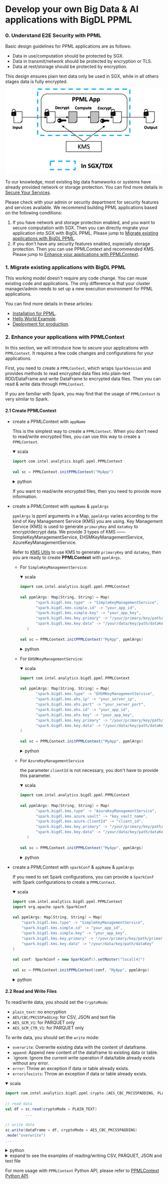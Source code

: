 # Develop your own Big Data & AI applications with BigDL PPML

### 0. Understand E2E Security with PPML

Basic design guidelines for PPML applications are as follows:

* Data in use/computation should be protected by SGX.
* Data in transmit/network should be protected by encryption or TLS.
* Data at rest/storage should be protected by encryption.

This design ensures plain text data only be used in SGX, while in all others stages data is fully encrypted.

![](../images/ppml_dev_basic.png)

To our knowledge, most existing big data frameworks or systems have already provided network or storage protection. You can find more details in [Secure Your Services](https://bigdl.readthedocs.io/en/latest/doc/PPML/QuickStart/secure_your_services.html).

Please check with your admin or security department for security features and services available. We recommend building PPML applications based on the following conditions:

1. If you have network and storage protection enabled, and you want to secure computation with SGX. Then you can directly migrate your application into SGX with BigDL PPML. Please jump to [Migrate existing applications with BigDL PPML](#1-migrate-existing-applications-with-bigdl-ppml).
2. If you don't have any security features enabled, especially storage protection. Then you can use PPMLContext and recommended KMS. Please jump to [Enhance your applications with PPMLContext](#2-enhance-your-applications-with-ppmlcontext).

### 1. Migrate existing applications with BigDL PPML

This working model doesn't require any code change. You can reuse existing code and applications. The only difference is that your cluster manager/admin needs to set up a new execution environment for PPML applications.

You can find more details in these articles: 

* [Installation for PPML](https://bigdl.readthedocs.io/en/latest/doc/PPML/Overview/install.html).
* [Hello World Example](https://bigdl.readthedocs.io/en/latest/doc/PPML/Overview/quicktour.html).
* [Deployment for production](https://bigdl.readthedocs.io/en/latest/doc/PPML/QuickStart/deploy_ppml_in_production.html).

### 2. Enhance your applications with PPMLContext

In this section, we will introduce how to secure your applications with `PPMLContext`. It requires a few code changes and configurations for your applications.

First, you need to create a `PPMLContext`, which wraps `SparkSession` and provides methods to read encrypted data files into plain-text RDD/DataFrame and write DataFrame to encrypted data files. Then you can read & write data through `PPMLContext`.

If you are familiar with Spark, you may find that the usage of `PPMLContext` is very similar to Spark.

#### 2.1 Create PPMLContext

- create a PPMLContext with `appName`

   This is the simplest way to create a `PPMLContext`. When you don't need to read/write encrypted files, you can use this way to create a `PPMLContext`.

   <details open>
    <summary>scala</summary>

   ```scala
   import com.intel.analytics.bigdl.ppml.PPMLContext

   val sc = PPMLContext.initPPMLContext("MyApp")
   ```

   </details>

  <details>
    <summary>python</summary>

   ```python
   from bigdl.ppml.ppml_context import *

   sc = PPMLContext("MyApp")
   ```

   </details>

   If you want to read/write encrypted files, then you need to provide more information.

- create a PPMLContext with `appName` & `ppmlArgs`

   `ppmlArgs` is ppml arguments in a Map, `ppmlArgs` varies according to the kind of Key Management Service (KMS) you are using. Key Management Service (KMS) is used to generate `primaryKey` and `dataKey` to encrypt/decrypt data. We provide 3 types of KMS ——SimpleKeyManagementService, EHSMKeyManagementService, AzureKeyManagementService.

   Refer to [KMS Utils](https://github.com/intel-analytics/BigDL/blob/main/ppml/services/kms-utils/docker/README.md) to use KMS to generate `primaryKey` and `dataKey`, then you are ready to create **PPMLContext** with `ppmlArgs`.

  - For `SimpleKeyManagementService`:

      <details open>
       <summary>scala</summary>

      ```scala
      import com.intel.analytics.bigdl.ppml.PPMLContext

      val ppmlArgs: Map[String, String] = Map(
             "spark.bigdl.kms.type" -> "SimpleKeyManagementService",
             "spark.bigdl.kms.simple.id" -> "your_app_id",
             "spark.bigdl.kms.simple.key" -> "your_app_key",
             "spark.bigdl.kms.key.primary" -> "/your/primary/key/path/primaryKey",
             "spark.bigdl.kms.key.data" -> "/your/data/key/path/dataKey"
         )

      val sc = PPMLContext.initPPMLContext("MyApp", ppmlArgs)
      ```

      </details>


      <details>
       <summary>python</summary>

      ```python
      from bigdl.ppml.ppml_context import *

      ppml_args = {"kms_type": "SimpleKeyManagementService",
                   "simple_app_id": "your_app_id",
                   "simple_app_key": "your_app_key",
                   "primary_key_path": "/your/primary/key/path/primaryKey",
                   "data_key_path": "/your/data/key/path/dataKey"
                  }

      sc = PPMLContext("MyApp", ppml_args)
      ```

      </details>

   - For `EHSMKeyManagementService`:

      <details open>
       <summary>scala</summary>

      ```scala
      import com.intel.analytics.bigdl.ppml.PPMLContext

      val ppmlArgs: Map[String, String] = Map(
             "spark.bigdl.kms.type" -> "EHSMKeyManagementService",
             "spark.bigdl.kms.ehs.ip" -> "your_server_ip",
             "spark.bigdl.kms.ehs.port" -> "your_server_port",
             "spark.bigdl.kms.ehs.id" -> "your_app_id",
             "spark.bigdl.kms.ehs.key" -> "your_app_key",
             "spark.bigdl.kms.key.primary" -> "/your/primary/key/path/primaryKey",
             "spark.bigdl.kms.key.data" -> "/your/data/key/path/dataKey"
      )

      val sc = PPMLContext.initPPMLContext("MyApp", ppmlArgs)
      ```

     </details>

     <details>
       <summary>python</summary>

      ```python
      from bigdl.ppml.ppml_context import *

      ppml_args = {"kms_type": "EHSMKeyManagementService",
                   "kms_server_ip": "your_server_ip",
                   "kms_server_port": "your_server_port"
                   "ehsm_app_id": "your_app_id",
                   "ehsm_app_key": "your_app_key",
                   "primary_key_path": "/your/primary/key/path/primaryKey",
                   "data_key_path": "/your/data/key/path/dataKey"
                  }

      sc = PPMLContext("MyApp", ppml_args)
      ```

      </details>

   - For `AzureKeyManagementService`


     the parameter `clientId` is not necessary, you don't have to provide this parameter.

      <details open>
       <summary>scala</summary>

      ```scala
      import com.intel.analytics.bigdl.ppml.PPMLContext

      val ppmlArgs: Map[String, String] = Map(
             "spark.bigdl.kms.type" -> "AzureKeyManagementService",
             "spark.bigdl.kms.azure.vault" -> "key_vault_name",
             "spark.bigdl.kms.azure.clientId" -> "client_id",
             "spark.bigdl.kms.key.primary" -> "/your/primary/key/path/primaryKey",
             "spark.bigdl.kms.key.data" -> "/your/data/key/path/dataKey"
         )

      val sc = PPMLContext.initPPMLContext("MyApp", ppmlArgs)
      ```

     </details>

     <details>
       <summary>python</summary>

       ```python
       from bigdl.ppml.ppml_context import *

       ppml_args = {"kms_type": "AzureKeyManagementService",
                    "azure_vault": "your_azure_vault",
                    "azure_client_id": "your_azure_client_id",
                    "primary_key_path": "/your/primary/key/path/primaryKey",
                    "data_key_path": "/your/data/key/path/dataKey"
                   }

       sc = PPMLContext("MyApp", ppml_args)
       ```

     </details>

- create a PPMLContext with `sparkConf` & `appName` & `ppmlArgs`

   If you need to set Spark configurations, you can provide a `SparkConf` with Spark configurations to create a `PPMLContext`.

   <details open>
    <summary>scala</summary>

   ```scala
   import com.intel.analytics.bigdl.ppml.PPMLContext
   import org.apache.spark.SparkConf

   val ppmlArgs: Map[String, String] = Map(
       "spark.bigdl.kms.type" -> "SimpleKeyManagementService",
       "spark.bigdl.kms.simple.id" -> "your_app_id",
       "spark.bigdl.kms.simple.key" -> "your_app_key",
       "spark.bigdl.kms.key.primary" -> "/your/primary/key/path/primaryKey",
       "spark.bigdl.kms.key.data" -> "/your/data/key/path/dataKey"
   )

   val conf: SparkConf = new SparkConf().setMaster("local[4]")

   val sc = PPMLContext.initPPMLContext(conf, "MyApp", ppmlArgs)
   ```

  </details>

  <details>
    <summary>python</summary>

   ```python
   from bigdl.ppml.ppml_context import *
   from pyspark import SparkConf

   ppml_args = {"kms_type": "SimpleKeyManagementService",
                "simple_app_id": "your_app_id",
                "simple_app_key": "your_app_key",
                "primary_key_path": "/your/primary/key/path/primaryKey",
                "data_key_path": "/your/data/key/path/dataKey"
               }

   conf = SparkConf()
   conf.setMaster("local[4]")

   sc = PPMLContext("MyApp", ppml_args, conf)
   ```

  </details>

#### 2.2 Read and Write Files

To read/write data, you should set the `CryptoMode`:

- `plain_text`: no encryption
- `AES/CBC/PKCS5Padding`: for CSV, JSON and text file
- `AES_GCM_V1`: for PARQUET only
- `AES_GCM_CTR_V1`: for PARQUET only

To write data, you should set the `write` mode:

- `overwrite`: Overwrite existing data with the content of dataframe.
- `append`: Append new content of the dataframe to existing data or table.
- `ignore: Ignore the current write operation if data/table already exists without any error.
- `error`: Throw an exception if data or table already exists.
- `errorifexists`: Throw an exception if data or table already exists.

<details open>
  <summary>scala</summary>

```scala
import com.intel.analytics.bigdl.ppml.crypto.{AES_CBC_PKCS5PADDING, PLAIN_TEXT}

// read data
val df = sc.read(cryptoMode = PLAIN_TEXT)
         ...

// write data
sc.write(dataFrame = df, cryptoMode = AES_CBC_PKCS5PADDING)
.mode("overwrite")
...
```

</details>

<details>
  <summary>python</summary>

```python
from bigdl.ppml.ppml_context import *

# read data
df = sc.read(crypto_mode = CryptoMode.PLAIN_TEXT)
  ...

# write data
sc.write(dataframe = df, crypto_mode = CryptoMode.AES_CBC_PKCS5PADDING)
.mode("overwrite")
...
```

</details>

<details><summary>expand to see the examples of reading/writing CSV, PARQUET, JSON and text file</summary>

The following examples use `sc` to represent an initialized `PPMLContext`

**read/write CSV file**

<details open>
  <summary>scala</summary>

```scala
import com.intel.analytics.bigdl.ppml.PPMLContext
import com.intel.analytics.bigdl.ppml.crypto.{AES_CBC_PKCS5PADDING, PLAIN_TEXT}

// read a plain csv file and return a DataFrame
val plainCsvPath = "/plain/csv/path"
val df1 = sc.read(cryptoMode = PLAIN_TEXT).option("header", "true").csv(plainCsvPath)

// write a DataFrame as a plain csv file
val plainOutputPath = "/plain/output/path"
sc.write(df1, PLAIN_TEXT)
.mode("overwrite")
.option("header", "true")
.csv(plainOutputPath)

// read a encrypted csv file and return a DataFrame
val encryptedCsvPath = "/encrypted/csv/path"
val df2 = sc.read(cryptoMode = AES_CBC_PKCS5PADDING).option("header", "true").csv(encryptedCsvPath)

// write a DataFrame as a encrypted csv file
val encryptedOutputPath = "/encrypted/output/path"
sc.write(df2, AES_CBC_PKCS5PADDING)
.mode("overwrite")
.option("header", "true")
.csv(encryptedOutputPath)
```

</details>

<details>
  <summary>python</summary>

```python
# import
from bigdl.ppml.ppml_context import *

# read a plain csv file and return a DataFrame
plain_csv_path = "/plain/csv/path"
df1 = sc.read(CryptoMode.PLAIN_TEXT).option("header", "true").csv(plain_csv_path)

# write a DataFrame as a plain csv file
plain_output_path = "/plain/output/path"
sc.write(df1, CryptoMode.PLAIN_TEXT)
.mode('overwrite')
.option("header", True)
.csv(plain_output_path)

# read a encrypted csv file and return a DataFrame
encrypted_csv_path = "/encrypted/csv/path"
df2 = sc.read(CryptoMode.AES_CBC_PKCS5PADDING).option("header", "true").csv(encrypted_csv_path)

# write a DataFrame as a encrypted csv file
encrypted_output_path = "/encrypted/output/path"
sc.write(df2, CryptoMode.AES_CBC_PKCS5PADDING)
.mode('overwrite')
.option("header", True)
.csv(encrypted_output_path)
```

</details>

**read/write PARQUET file**

<details open>
  <summary>scala</summary>

```scala
import com.intel.analytics.bigdl.ppml.PPMLContext
import com.intel.analytics.bigdl.ppml.crypto.{AES_GCM_CTR_V1, PLAIN_TEXT}

// read a plain parquet file and return a DataFrame
val plainParquetPath = "/plain/parquet/path"
val df1 = sc.read(PLAIN_TEXT).parquet(plainParquetPath)

// write a DataFrame as a plain parquet file
plainOutputPath = "/plain/output/path"
sc.write(df1, PLAIN_TEXT)
.mode("overwrite")
.parquet(plainOutputPath)

// read a encrypted parquet file and return a DataFrame
val encryptedParquetPath = "/encrypted/parquet/path"
val df2 = sc.read(AES_GCM_CTR_V1).parquet(encryptedParquetPath)

// write a DataFrame as a encrypted parquet file
val encryptedOutputPath = "/encrypted/output/path"
sc.write(df2, AES_GCM_CTR_V1)
.mode("overwrite")
.parquet(encryptedOutputPath)
```

</details>


<details>
  <summary>python</summary>

```python
# import
from bigdl.ppml.ppml_context import *

# read a plain parquet file and return a DataFrame
plain_parquet_path = "/plain/parquet/path"
df1 = sc.read(CryptoMode.PLAIN_TEXT).parquet(plain_parquet_path)

# write a DataFrame as a plain parquet file
plain_output_path = "/plain/output/path"
sc.write(df1, CryptoMode.PLAIN_TEXT)
.mode('overwrite')
.parquet(plain_output_path)

# read a encrypted parquet file and return a DataFrame
encrypted_parquet_path = "/encrypted/parquet/path"
df2 = sc.read(CryptoMode.AES_GCM_CTR_V1).parquet(encrypted_parquet_path)

# write a DataFrame as a encrypted parquet file
encrypted_output_path = "/encrypted/output/path"
sc.write(df2, CryptoMode.AES_GCM_CTR_V1)
.mode('overwrite')
.parquet(encrypted_output_path)
```

</details>

**read/write JSON file**

<details open>
  <summary>scala</summary>

```scala
import com.intel.analytics.bigdl.ppml.PPMLContext
import com.intel.analytics.bigdl.ppml.crypto.{AES_CBC_PKCS5PADDING, PLAIN_TEXT}

// read a plain json file and return a DataFrame
val plainJsonPath = "/plain/json/path"
val df1 = sc.read(PLAIN_TEXT).json(plainJsonPath)

// write a DataFrame as a plain json file
val plainOutputPath = "/plain/output/path"
sc.write(df1, PLAIN_TEXT)
.mode("overwrite")
.json(plainOutputPath)

// read a encrypted json file and return a DataFrame
val encryptedJsonPath = "/encrypted/parquet/path"
val df2 = sc.read(AES_CBC_PKCS5PADDING).json(encryptedJsonPath)

// write a DataFrame as a encrypted parquet file
val encryptedOutputPath = "/encrypted/output/path"
sc.write(df2, AES_CBC_PKCS5PADDING)
.mode("overwrite")
.json(encryptedOutputPath)
```

</details>

<details>
  <summary>python</summary>

```python
# import
from bigdl.ppml.ppml_context import *

# read a plain json file and return a DataFrame
plain_json_path = "/plain/json/path"
df1 = sc.read(CryptoMode.PLAIN_TEXT).json(plain_json_path)

# write a DataFrame as a plain json file
plain_output_path = "/plain/output/path"
sc.write(df1, CryptoMode.PLAIN_TEXT)
.mode('overwrite')
.json(plain_output_path)

# read a encrypted json file and return a DataFrame
encrypted_json_path = "/encrypted/parquet/path"
df2 = sc.read(CryptoMode.AES_CBC_PKCS5PADDING).json(encrypted_json_path)

# write a DataFrame as a encrypted parquet file
encrypted_output_path = "/encrypted/output/path"
sc.write(df2, CryptoMode.AES_CBC_PKCS5PADDING)
.mode('overwrite')
.json(encrypted_output_path)
```

</details>

**read textfile**

<details open>
  <summary>scala</summary>

```scala
import com.intel.analytics.bigdl.ppml.PPMLContext
import com.intel.analytics.bigdl.ppml.crypto.{AES_CBC_PKCS5PADDING, PLAIN_TEXT}

// read from a plain csv file and return a RDD
val plainCsvPath = "/plain/csv/path"
val rdd1 = sc.textfile(plainCsvPath) // the default cryptoMode is PLAIN_TEXT

// read from a encrypted csv file and return a RDD
val encryptedCsvPath = "/encrypted/csv/path"
val rdd2 = sc.textfile(path=encryptedCsvPath, cryptoMode=AES_CBC_PKCS5PADDING)
```

</details>

<details>
  <summary>python</summary>

```python
# import
from bigdl.ppml.ppml_context import *

# read from a plain csv file and return a RDD
plain_csv_path = "/plain/csv/path"
rdd1 = sc.textfile(plain_csv_path) # the default crypto_mode is "plain_text"

# read from a encrypted csv file and return a RDD
encrypted_csv_path = "/encrypted/csv/path"
rdd2 = sc.textfile(path=encrypted_csv_path, crypto_mode=CryptoMode.AES_CBC_PKCS5PADDING)
```

</details>

</details>

For more usage with `PPMLContext` Python API, please refer to [PPMLContext Python API](https://github.com/intel-analytics/BigDL/blob/main/python/ppml/src/bigdl/ppml/README.md).
